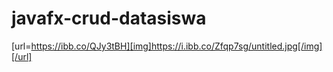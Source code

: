 # javafx-crud-datasiswa

[url=https://ibb.co/QJy3tBH][img]https://i.ibb.co/Zfqp7sg/untitled.jpg[/img][/url]
